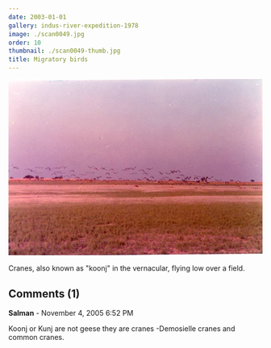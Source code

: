 ```yaml
---
date: 2003-01-01
gallery: indus-river-expedition-1978
image: ./scan0049.jpg
order: 10
thumbnail: ./scan0049-thumb.jpg
title: Migratory birds
---
```


![Migratory birds](./scan0049.jpg)

Cranes, also known as "koonj" in the vernacular, flying low over a field.

<div id="comments">

## Comments (1)

<div id="comment">

**Salman** - November  4, 2005  6:52 PM

Koonj or Kunj are not geese they are cranes -Demosielle cranes and common cranes.

</div>

</div>